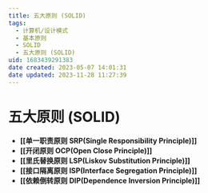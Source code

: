 ```yaml
---
title: 五大原则 (SOLID)
tags: 
  - 计算机/设计模式
  - 基本原则
  - SOLID
  - 五大原则 (SOLID)
uid: 1683439291383
date created: 2023-05-07 14:01:31
date updated: 2023-11-28 11:27:39
---
```


# 五大原则 (SOLID)

- **[[单一职责原则 SRP(Single Responsibility Principle)]]**
- **[[开闭原则 OCP(Open Close Principle)]]**
- **[[里氏替换原则 LSP(Liskov Substitution Principle)]]**
- **[[接口隔离原则 ISP(Interface Segregation Principle)]]**
- **[[依赖倒转原则 DIP(Dependence Inversion Principle)]]**
